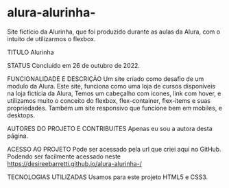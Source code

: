 # alura-alurinha-
Site fictício da Alurinha, que foi produzido durante as aulas da Alura, com o intuito de utilizarmos o flexbox. 

TITULO Alurinha

STATUS Concluído em 26 de outubro de 2022.

FUNCIONALIDADE E DESCRIÇÃO 
Um site criado como desafio de um modulo da Alura. Este site, funciona como uma loja de cursos disponíveis na loja fictícia da Alura, Temos um cabeçalho com icones, link com hover, e utilizamos muito o conceito do flexbox, flex-container, flex-items e suas propriedades. Também um site responsivo que funcione bem em mobiles, e desktops.

AUTORES DO PROJETO E CONTRIBUITES 
Apenas eu sou a autora desta página.

ACESSO AO PROJETO 
Pode ser acessado pela url que criei aqui no GitHub. Podendo ser facilmente acessado neste https://desireebarretti.github.io/alura-alurinha-/

TECNOLOGIAS UTILIZADAS 
Usamos para este projeto HTML5 e CSS3.


